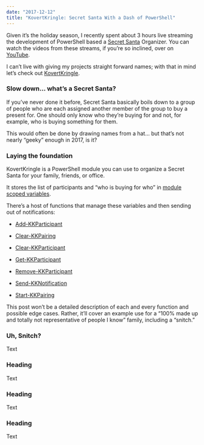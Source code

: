 ```yaml
---
date: "2017-12-12"
title: "KovertKringle: Secret Santa With a Dash of PowerShell"
---
```


Given it’s the holiday season, I recently spent about 3 hours live streaming the
development of PowerShell based a [Secret
Santa](https://en.wikipedia.org/wiki/Secret_Santa) Organizer. You can watch the
videos from these streams, if you’re so inclined, over on
[YouTube](https://youtu.be/Xr5FKSVu-E4).

I can’t live with giving my projects straight forward names; with that in mind
let’s check out
[KovertKringle](https://github.com/Windos/powershell-depot/tree/master/General/KovertKringle).

### Slow down… what’s a Secret Santa?

If you’ve never done it before, Secret Santa basically boils down to a group of
people who are each assigned another member of the group to buy a present for.
One should only know who they’re buying for and not, for example, who is buying
something for them.

This would often be done by drawing names from a hat… but that’s not nearly
“geeky” enough in 2017, is it?

### Laying the foundation

KovertKringle is a PowerShell module you can use to organize a Secret Santa for
your family, friends, or office.

It stores the list of participants and “who is buying for who” in [module scoped
variables](http://mikefrobbins.com/2017/06/08/what-is-this-module-scope-in-powershell-that-you-speak-of/).

There’s a host of functions that manage these variables and then sending out of
notifications:

-   [Add-KKParticipant](https://github.com/Windos/powershell-depot/blob/master/General/KovertKringle/Public/Add-KKParticipant.ps1)

-   [Clear-KKPairing](https://github.com/Windos/powershell-depot/blob/master/General/KovertKringle/Public/Clear-KKPairing.ps1)

-   [Clear-KKParticipant](https://github.com/Windos/powershell-depot/blob/master/General/KovertKringle/Public/Clear-KKParticipant.ps1)

-   [Get-KKParticipant](https://github.com/Windos/powershell-depot/blob/master/General/KovertKringle/Public/Get-KKParticipant.ps1)

-   [Remove-KKParticipant](https://github.com/Windos/powershell-depot/blob/master/General/KovertKringle/Public/Remove-KKParticipant.ps1)

-   [Send-KKNotification](https://github.com/Windos/powershell-depot/blob/master/General/KovertKringle/Public/Send-KKNotification.ps1)

-   [Start-KKPairing](https://github.com/Windos/powershell-depot/blob/master/General/KovertKringle/Public/Start-KKPairing.ps1)

This post won’t be a detailed description of each and every function and
possible edge cases. Rather, it’ll cover an example use for a “100% made up and
totally not representative of people I know” family, including a “snitch.”

### Uh, Snitch?

Text

### Heading

Text

### Heading

Text

### Heading

Text
